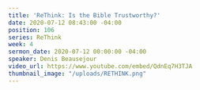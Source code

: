 ```yaml
---
title: 'ReThink: Is the Bible Trustworthy?'
date: 2020-07-12 08:43:00 -04:00
position: 106
series: ReThink
week: 4
sermon_date: 2020-07-12 00:00:00 -04:00
speaker: Denis Beausejour
video_url: https://www.youtube.com/embed/QdnEq7H3TJA
thumbnail_image: "/uploads/RETHINK.png"
---
```


